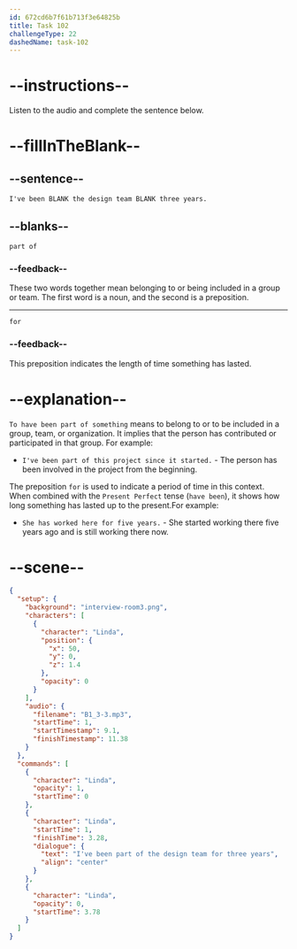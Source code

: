 ```yaml
---
id: 672cd6b7f61b713f3e64825b
title: Task 102
challengeType: 22
dashedName: task-102
---
```


<!-- (audio) Linda: I've been part of the design team for three years. -->

# --instructions--

Listen to the audio and complete the sentence below.

# --fillInTheBlank--

## --sentence--

`I've been BLANK the design team BLANK three years.`

## --blanks--

`part of`

### --feedback--

These two words together mean belonging to or being included in a group or team. The first word is a noun, and the second is a preposition.

---

`for`

### --feedback--

This preposition indicates the length of time something has lasted.

# --explanation--

`To have been part of something` means to belong to or to be included in a group, team, or organization. It implies that the person has contributed or participated in that group. For example:

- `I've been part of this project since it started.` - The person has been involved in the project from the beginning.

The preposition `for` is used to indicate a period of time in this context. When combined with the `Present Perfect` tense (`have been`), it shows how long something has lasted up to the present.For example:

- `She has worked here for five years.` - She started working there five years ago and is still working there now.

# --scene--

```json
{
  "setup": {
    "background": "interview-room3.png",
    "characters": [
      {
        "character": "Linda",
        "position": {
          "x": 50,
          "y": 0,
          "z": 1.4
        },
        "opacity": 0
      }
    ],
    "audio": {
      "filename": "B1_3-3.mp3",
      "startTime": 1,
      "startTimestamp": 9.1,
      "finishTimestamp": 11.38
    }
  },
  "commands": [
    {
      "character": "Linda",
      "opacity": 1,
      "startTime": 0
    },
    {
      "character": "Linda",
      "startTime": 1,
      "finishTime": 3.28,
      "dialogue": {
        "text": "I've been part of the design team for three years",
        "align": "center"
      }
    },
    {
      "character": "Linda",
      "opacity": 0,
      "startTime": 3.78
    }
  ]
}
```
